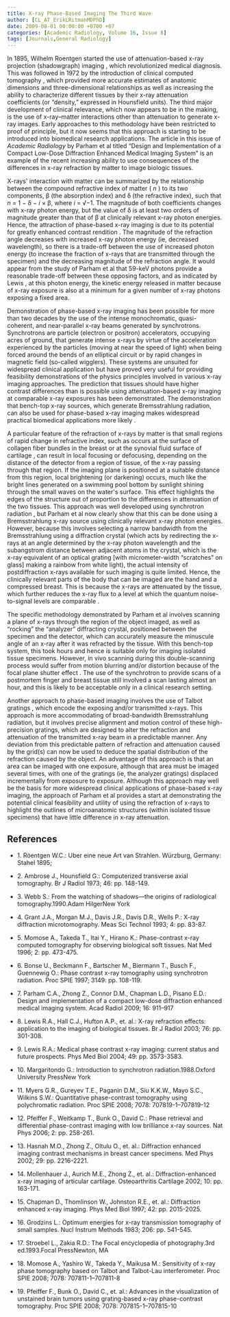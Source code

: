 ```yaml
---
title: X-ray Phase-Based Imaging The Third Wave
author: [CL_AT_ErikLRitmanMDPhD]
date: 2009-08-01 00:00:00 +0700 +07
categories: [Academic Radiology, Volume 16, Issue 8]
tags: [Journals,General Radiology]
---
```

In 1895, Wilhelm Roentgen started the use of attenuation-based x-ray projection (shadowgraph) imaging , which revolutionized medical diagnosis. This was followed in 1972 by the introduction of clinical computed tomography , which provided more accurate estimates of anatomic dimensions and three-dimensional relationships as well as increasing the ability to characterize different tissues by their x-ray attenuation coefficients (or “density,” expressed in Hounsfield units). The third major development of clinical relevance, which now appears to be in the making, is the use of x-ray–matter interactions other than attenuation to generate x-ray images. Early approaches to this methodology have been restricted to proof of principle, but it now seems that this approach is starting to be introduced into biomedical research applications. The article in this issue of _Academic Radiology_ by Parham et al titled “Design and Implementation of a Compact Low-Dose Diffraction Enhanced Medical Imaging System” is an example of the recent increasing ability to use consequences of the differences in x-ray refraction by matter to image biologic tissues.

X-rays' interaction with matter can be summarized by the relationship between the compound refractive index of matter ( _n_ ) to its two components, β (the absorption index) and δ (the refractive index), such that _n_ = 1 − δ − _i_ × β, where _i_ = √−1\. The magnitude of both coefficients changes with x-ray photon energy, but the value of δ is at least two orders of magnitude greater than that of β at clinically relevant x-ray photon energies. Hence, the attraction of phase-based x-ray imaging is due to its potential for greatly enhanced contrast rendition . The magnitude of the refraction angle decreases with increased x-ray photon energy (ie, decreased wavelength), so there is a trade-off between the use of increased photon energy (to increase the fraction of x-rays that are transmitted through the specimen) and the decreasing magnitude of the refraction angle. It would appear from the study of Parham et al that 59-keV photons provide a reasonable trade-off between these opposing factors, and as indicated by Lewis , at this photon energy, the kinetic energy released in matter because of x-ray exposure is also at a minimum for a given number of x-ray photons exposing a fixed area.

Demonstration of phase-based x-ray imaging has been possible for more than two decades by the use of the intense monochromatic, quasi-coherent, and near-parallel x-ray beams generated by synchrotrons. Synchrotrons are particle (electron or positron) accelerators, occupying acres of ground, that generate intense x-rays by virtue of the acceleration experienced by the particles (moving at near the speed of light) when being forced around the bends of an elliptical circuit or by rapid changes in magnetic field (so-called wigglers). These systems are unsuited for widespread clinical application but have proved very useful for providing feasibility demonstrations of the physics principles involved in various x-ray imaging approaches. The prediction that tissues should have higher contrast differences than is possible using attenuation-based x-ray imaging at comparable x-ray exposures has been demonstrated. The demonstration that bench-top x-ray sources, which generate Bremsstrahlung radiation, can also be used for phase-based x-ray imaging makes widespread practical biomedical applications more likely .

A particular feature of the refraction of x-rays by matter is that small regions of rapid change in refractive index, such as occurs at the surface of collagen fiber bundles in the breast or at the synovial fluid surface of cartilage , can result in local focusing or defocusing, depending on the distance of the detector from a region of tissue, of the x-ray passing through that region. If the imaging plane is positioned at a suitable distance from this region, local brightening (or darkening) occurs, much like the bright lines generated on a swimming pool bottom by sunlight shining through the small waves on the water's surface. This effect highlights the edges of the structure out of proportion to the differences in attenuation of the two tissues. This approach was well developed using synchrotron radiation , but Parham et al now clearly show that this can be done using a Bremsstrahlung x-ray source using clinically relevant x-ray photon energies. However, because this involves selecting a narrow bandwidth from the Bremsstrahlung using a diffraction crystal (which acts by redirecting the x-rays at an angle determined by the x-ray photon wavelength and the subangstrom distance between adjacent atoms in the crystal, which is the x-ray equivalent of an optical grating \[with micrometer-width “scratches” on glass\] making a rainbow from white light), the actual intensity of postdiffraction x-rays available for such imaging is quite limited. Hence, the clinically relevant parts of the body that can be imaged are the hand and a compressed breast. This is because the x-rays are attenuated by the tissue, which further reduces the x-ray flux to a level at which the quantum noise-to-signal levels are comparable .

The specific methodology demonstrated by Parham et al involves scanning a plane of x-rays through the region of the object imaged, as well as “rocking” the “analyzer” diffracting crystal, positioned between the specimen and the detector, which can accurately measure the minuscule angle of an x-ray after it was refracted by the tissue. With this bench-top system, this took hours and hence is suitable only for imaging isolated tissue specimens. However, in vivo scanning during this double-scanning process would suffer from motion blurring and/or distortion because of the focal plane shutter effect . The use of the synchrotron to provide scans of a postmortem finger and breast tissue still involved a scan lasting almost an hour, and this is likely to be acceptable only in a clinical research setting.

Another approach to phase-based imaging involves the use of Talbot gratings , which encode the exposing and/or transmitted x-rays. This approach is more accommodating of broad-bandwidth Bremsstrahlung radiation, but it involves precise alignment and motion control of these high-precision gratings, which are designed to alter the refraction and attenuation of the transmitted x-ray beam in a predictable manner. Any deviation from this predictable pattern of refraction and attenuation caused by the grid(s) can now be used to deduce the spatial distribution of the refraction caused by the object. An advantage of this approach is that an area can be imaged with one exposure, although that area must be imaged several times, with one of the gratings (ie, the analyzer gratings) displaced incrementally from exposure to exposure. Although this approach may well be the basis for more widespread clinical applications of phase-based x-ray imaging, the approach of Parham et al provides a start at demonstrating the potential clinical feasibility and utility of using the refraction of x-rays to highlight the outlines of microanatomic structures (within isolated tissue specimens) that have little difference in x-ray attenuation.

## References

- 1\. Röentgen W.C.: Uber eine neue Art van Strahlen. Würzburg, Germany: Stahel 1895;


- 2\. Ambrose J., Hounsfield G.: Computerized transverse axial tomography. Br J Radiol 1973; 46: pp. 148-149.


- 3\. Webb S.: From the watching of shadows—the origins of radiological tomography.1990.Adam HilgerNew York


- 4\. Grant J.A., Morgan M.J., Davis J.R., Davis D.R., Wells P.: X-ray diffraction microtomography. Meas Sci Technol 1993; 4: pp. 83-87.


- 5\. Momose A., Takeda T., Itai Y., Hirano K.: Phase-contrast x-ray computed tomography for observing biological soft tissues. Nat Med 1996; 2: pp. 473-475.


- 6\. Bonse U., Beckmann F., Bartscher M., Biermann T., Busch F., Guennewig O.: Phase contrast x-ray tomography using synchrotron radiation. Proc SPIE 1997; 3149: pp. 108-119.


- 7\. Parham C.A., Zhong Z., Connor D.M., Chapman L.D., Pisano E.D.: Design and implementation of a compact low-dose diffraction enhanced medical imaging system. Acad Radiol 2009; 16: 911–917


- 8\. Lewis R.A., Hall C.J., Hufton A.P., et. al.: X-ray refraction effects: application to the imaging of biological tissues. Br J Radiol 2003; 76: pp. 301-308.


- 9\. Lewis R.A.: Medical phase contrast x-ray imaging: current status and future prospects. Phys Med Biol 2004; 49: pp. 3573-3583.


- 10\. Margaritondo G.: Introduction to synchrotron radiation.1988.Oxford University PressNew York


- 11\. Myers G.R., Gureyev T.E., Paganin D.M., Siu K.K.W., Mayo S.C., Wilkins S.W.: Quantitative phase-contrast tomography using polychromatic radiation. Proc SPIE 2008; 7078: 707819-1–707819-12


- 12\. Pfeiffer F., Weitkamp T., Bunk O., David C.: Phase retrieval and differential phase-contrast imaging with low brilliance x-ray sources. Nat Phys 2006; 2: pp. 258-261.


- 13\. Hasnah M.O., Zhong Z., Oltulu O., et. al.: Diffraction enhanced imaging contrast mechanisms in breast cancer specimens. Med Phys 2002; 29: pp. 2216-2221.


- 14\. Mollenhauer J., Aurich M.E., Zhong Z., et. al.: Diffraction-enhanced x-ray imaging of articular cartilage. Osteoarthritis Cartilage 2002; 10: pp. 163-171.


- 15\. Chapman D., Thomlinson W., Johnston R.E., et. al.: Diffraction enhanced x-ray imaging. Phys Med Biol 1997; 42: pp. 2015-2025.


- 16\. Grodzins L.: Optimum energies for x-ray transmission tomography of small samples. Nucl Instrum Methods 1983; 206: pp. 541-545.


- 17\. Stroebel L., Zakia R.D.: The Focal encyclopedia of photography.3rd ed.1993.Focal PressNewton, MA


- 18\. Momose A., Yashiro W., Takeda Y., Maikusa M.: Sensitivity of x-ray phase tomography based on Talbot and Talbot-Lau interferometer. Proc SPIE 2008; 7078: 707811-1–707811-8


- 19\. Pfeiffer F., Bunk O., David C., et. al.: Advances in the visualization of unstained brain tumors using grating-based x-ray phase-contrast tomography. Proc SPIE 2008; 7078: 707815-1–707815-10